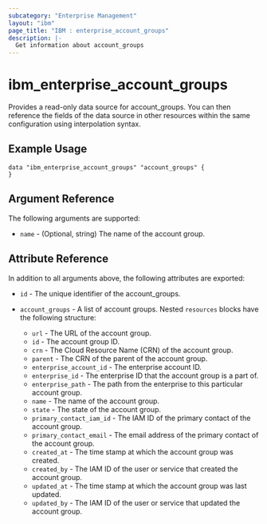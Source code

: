 ```yaml
---
subcategory: "Enterprise Management"
layout: "ibm"
page_title: "IBM : enterprise_account_groups"
description: |-
  Get information about account_groups
---
```


# ibm\_enterprise_account_groups

Provides a read-only data source for account_groups. You can then reference the fields of the data source in other resources within the same configuration using interpolation syntax.

## Example Usage

```hcl
data "ibm_enterprise_account_groups" "account_groups" {
}
```

## Argument Reference

The following arguments are supported:

* `name` - (Optional, string) The name of the account group.

## Attribute Reference

In addition to all arguments above, the following attributes are exported:

* `id` - The unique identifier of the account_groups.

* `account_groups` - A list of account groups. Nested `resources` blocks have the following structure:
	* `url` - The URL of the account group.
	* `id` - The account group ID.
	* `crn` - The Cloud Resource Name (CRN) of the account group.
	* `parent` - The CRN of the parent of the account group.
	* `enterprise_account_id` - The enterprise account ID.
	* `enterprise_id` - The enterprise ID that the account group is a part of.
	* `enterprise_path` - The path from the enterprise to this particular account group.
	* `name` - The name of the account group.
	* `state` - The state of the account group.
	* `primary_contact_iam_id` - The IAM ID of the primary contact of the account group.
	* `primary_contact_email` - The email address of the primary contact of the account group.
	* `created_at` - The time stamp at which the account group was created.
	* `created_by` - The IAM ID of the user or service that created the account group.
	* `updated_at` - The time stamp at which the account group was last updated.
	* `updated_by` - The IAM ID of the user or service that updated the account group.

